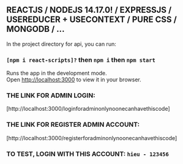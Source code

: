 ## REACTJS / NODEJS 14.17.0! / EXPRESSJS / USEREDUCER + USECONTEXT / PURE CSS / MONGODB / ...

In the project directory for api, you can run:

### `[npm i react-scripts]?` then `npm i` then `npm start`

Runs the app in the development mode.\
Open [http://localhost:3000](http://localhost:3000) to view it in your browser.

### THE LINK FOR ADMIN LOGIN:

[http://localhost:3000/loginforadminonlynoonecanhavethiscode]

### THE LINK FOR REGISTER ADMIN ACCOUNT:

[http://localhost:3000/registerforadminonlynoonecanhavethiscode]

### TO TEST, LOGIN WITH THIS ACCOUNT: `hieu - 123456`
